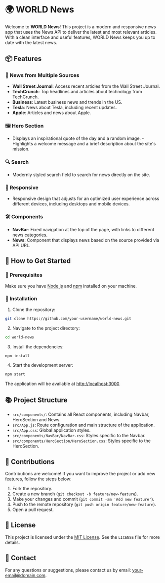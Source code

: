 # 🌍 WORLD News

Welcome to **WORLD News**! This project is a modern and responsive news app that uses the News API to deliver the latest and most relevant articles. With a clean interface and useful features, WORLD News keeps you up to date with the latest news.

## 📦 Features

### 📰 **News from Multiple Sources**
- **Wall Street Journal**: Access recent articles from the Wall Street Journal.
- **TechCrunch**: Top headlines and articles about technology from TechCrunch.
- **Business**: Latest business news and trends in the US.
- **Tesla**: News about Tesla, including recent updates.
- **Apple**: Articles and news about Apple.

### 🖼️ **Hero Section**
- Displays an inspirational quote of the day and a random image. - Highlights a welcome message and a brief description about the site's mission.

### 🔍 **Search**
- Modernly styled search field to search for news directly on the site.

### 📱 **Responsive**
- Responsive design that adjusts for an optimized user experience across different devices, including desktops and mobile devices.

### 🛠️ **Components**
- **NavBar**: Fixed navigation at the top of the page, with links to different news categories.
- **News**: Component that displays news based on the source provided via API URL.

## 🚀 How to Get Started

### 📝 **Prerequisites**
Make sure you have [Node.js](https://nodejs.org/) and [npm](https://www.npmjs.com/) installed on your machine.

### 🔧 **Installation**

1. Clone the repository:
```bash
git clone https://github.com/your-username/world-news.git
```

2. Navigate to the project directory:
```bash
cd world-news
```

3. Install the dependencies:
```bash
npm install
```

4. Start the development server:
```bash
npm start
```

The application will be available at [http://localhost:3000](http://localhost:3000).

## 📚 **Project Structure**

- `src/components/`: Contains all React components, including Navbar, HeroSection and News.
- `src/App.js`: Route configuration and main structure of the application.
- `src/App.css`: Global application styles.
- `src/components/NavBar/NavBar.css`: Styles specific to the Navbar.
- `src/components/HeroSection/HeroSection.css`: Styles specific to the HeroSection.

## 🌟 **Contributions**

Contributions are welcome! If you want to improve the project or add new features, follow the steps below:

1. Fork the repository.
2. Create a new branch (`git checkout -b feature/new-feature`).
3. Make your changes and commit (`git commit -am 'Add new feature'`).
4. Push to the remote repository (`git push origin feature/new-feature`).
5. Open a pull request.

## 📝 **License**

This project is licensed under the [MIT License](LICENSE). See the `LICENSE` file for more details.

## 📧 **Contact**

For any questions or suggestions, please contact us by email: [your-email@domain.com](mailto:developer.thomas@outlook.com.br).
